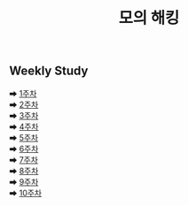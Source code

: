 <div align="center">
  <h1> 모의 해킹 </h1>
  <br />
</div>

## Weekly Study

➡ [1주차](https://github.com/yws-318/Penetration-Testing/tree/main/Master%20Plan/Week%201)<br />
➡ [2주차](https://github.com/yws-318/Penetration-Testing/tree/main/Master%20Plan/Week%202)<br />
➡ [3주차](https://github.com/yws-318/Penetration-Testing/tree/main/Master%20Plan/Week%203)<br />
➡ [4주차](https://github.com/yws-318/Penetration-Testing/tree/main/Master%20Plan/Week%204)<br />
➡ [5주차](https://github.com/yws-318/Penetration-Testing/tree/main/Master%20Plan/Week%205)<br />
➡ [6주차](https://github.com/yws-318/Penetration-Testing/tree/main/Master%20Plan/Week%206)<br />
➡ [7주차](https://github.com/yws-318/Penetration-Testing/tree/main/Master%20Plan/Week%207)<br />
➡ [8주차](https://github.com/yws-318/Penetration-Testing/tree/main/Master%20Plan/Week%208)<br />
➡ [9주차](https://github.com/yws-318/Penetration-Testing/tree/main/Master%20Plan/Week%209)<br />
➡ [10주차](https://github.com/yws-318/Penetration-Testing/tree/main/Master%20Plan/Week%2010)<br />